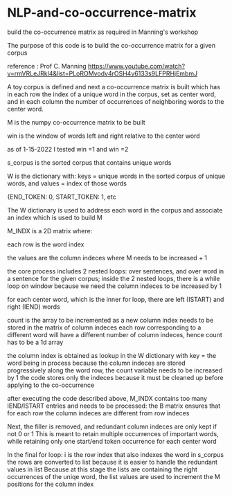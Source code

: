 # NLP-and-co-occurrence-matrix
build the co-occurrence matrix as required in Manning's workshop

 The purpose of this code is to build the co-occurrence matrix for a given corpus
 
reference : Prof C. Manning https://www.youtube.com/watch?v=rmVRLeJRkl4&list=PLoROMvodv4rOSH4v6133s9LFPRHjEmbmJ

A toy corpus is defined and next a co-occurrence matrix is built which has in each row the index of a unique word in the corpus, set as center word, and in each column the number
of occurrences of neighboring words to the center word.

M is the numpy co-occurrence matrix to be built

win is the window of words left and right relative to the center word

as of 1-15-2022 I tested win =1 and win =2




s_corpus is the sorted corpus that contains unique words

W is the dictionary with: keys = unique words in the sorted corpus of unique words, and values = index of those words

 {END_TOKEN: 0, START_TOKEN: 1, etc

 The W dictionary is used to address each word in the corpus and associate an index which is used to build M

M_INDX is a 2D matrix where:

 each row is the word index

the values are the column indeces where M needs to be increased + 1

 the core process includes 2 nested loops: over sentences, and over word in a sentence for the given corpus;
 inside the 2 nested loops, there is a while loop on window because we need the column indeces to be increased by 1

 for each center word, which is the inner for loop, there are left (ISTART) and right (IEND) words

 count is the array to be incremented as a new column index needs to be stored in the matrix of column indeces
 each row corresponding to a different word will have a different number of column indeces, hence count has to be a 1d array

 the column index is obtained as lookup in the W dictionary with key = the word being in process
 because the column indeces are stored progressively along the word row, the count variable needs to be increased by 1
 the code stores only the indeces because it must be cleaned up before applying to the co-occurrence


 after executing the code described above,  M_INDX contains too many IEND/ISTART entries and needs to be processed:
the B matrix ensures that for each row the column indeces are different from row indeces

Next, the filler is removed, and redundant column indeces are only kept if not 0 or 1
This is meant to retain multiple occurrences of important words, while retaining only one start/end token occurrence for each center word

In the final for loop:
 i is the row index that also indexes the word in s_corpus
 the rows are converted to list because it is easier to handle the redundant values in list
Because at this stage the lists are containing the right occurrences of the uniqe word, the list values are used to increment the M positions for the column index
